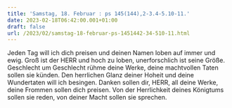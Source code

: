 ```yaml
---
title: 'Samstag, 18. Februar : ps 145(144),2-3.4-5.10-11.'
date: 2023-02-18T06:42:00.001+01:00
draft: false
url: /2023/02/samstag-18-februar-ps-1451442-34-510-11.html
---
```


Jeden Tag will ich dich preisen und deinen Namen loben auf immer und ewig. Groß ist der HERR und hoch zu loben, unerforschlich ist seine Größe. Geschlecht um Geschlecht rühme deine Werke, deine machtvollen Taten sollen sie künden. Den herrlichen Glanz deiner Hoheit und deine Wundertaten will ich besingen. Danken sollen dir, HERR, all deine Werke, deine Frommen sollen dich preisen. Von der Herrlichkeit deines Königtums sollen sie reden, von deiner Macht sollen sie sprechen.